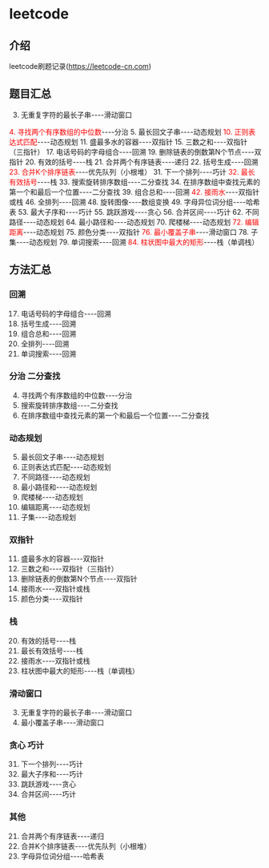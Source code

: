 # leetcode

## 介绍
leetcode刷题记录(https://leetcode-cn.com)

## 题目汇总
3. 无重复字符的最长子串----滑动窗口
<font color=red>
4. 寻找两个有序数组的中位数</font>----分治
5. 最长回文子串----动态规划
<font color=red>
10. 正则表达式匹配</font>----动态规划
11. 盛最多水的容器----双指针
15. 三数之和----双指针（三指针）
17. 电话号码的字母组合----回溯
19. 删除链表的倒数第N个节点----双指针
20. 有效的括号----栈
21. 合并两个有序链表----递归
22. 括号生成----回溯
<font color=red>
23. 合并K个排序链表</font>----优先队列（小根堆）
31. 下一个排列----巧计
<font color=red>
32. 最长有效括号</font>----栈
33. 搜索旋转排序数组----二分查找
34. 在排序数组中查找元素的第一个和最后一个位置----二分查找
39. 组合总和----回溯
<font color=red>
42. 接雨水</font>----双指针或栈
46. 全排列----回溯
48. 旋转图像----数组变换
49. 字母异位词分组----哈希表
53. 最大子序和----巧计
55. 跳跃游戏----贪心
56. 合并区间----巧计
62. 不同路径----动态规划
64. 最小路径和----动态规划
70. 爬楼梯----动态规划
<font color=red>
72. 编辑距离</font>----动态规划
75. 颜色分类----双指针
<font color=red>
76. 最小覆盖子串</font>----滑动窗口
78. 子集----动态规划
79. 单词搜索----回溯
<font color=red>
84. 柱状图中最大的矩形</font>----栈（单调栈）

## 方法汇总
### 回溯
17. 电话号码的字母组合----回溯
22. 括号生成----回溯
39. 组合总和----回溯
46. 全排列----回溯
79. 单词搜索----回溯

### 分治 二分查找
4. 寻找两个有序数组的中位数----分治
33. 搜索旋转排序数组----二分查找
34. 在排序数组中查找元素的第一个和最后一个位置----二分查找

### 动态规划
5. 最长回文子串----动态规划
10. 正则表达式匹配----动态规划
62. 不同路径----动态规划
64. 最小路径和----动态规划
70. 爬楼梯----动态规划
72. 编辑距离----动态规划
78. 子集----动态规划

### 双指针
11. 盛最多水的容器----双指针
15. 三数之和----双指针（三指针）
19. 删除链表的倒数第N个节点----双指针
42. 接雨水----双指针或栈
75. 颜色分类----双指针

### 栈
20. 有效的括号----栈
32. 最长有效括号----栈
42. 接雨水----双指针或栈
84. 柱状图中最大的矩形----栈（单调栈）

### 滑动窗口
3. 无重复字符的最长子串----滑动窗口
76. 最小覆盖子串----滑动窗口

### 贪心 巧计
31. 下一个排列----巧计
53. 最大子序和----巧计
55. 跳跃游戏----贪心
56. 合并区间----巧计

### 其他
21. 合并两个有序链表----递归
23. 合并K个排序链表----优先队列（小根堆）
49. 字母异位词分组----哈希表